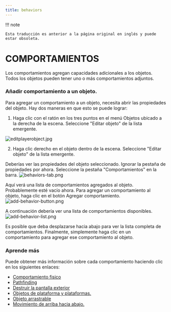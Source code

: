 ```yaml
---
title: behaviors
---
```

!!! note

    Esta traducción es anterior a la página original en inglés y puede estar obsoleta.

# COMPORTAMIENTOS

Los comportamientos agregan capacidades adicionales a los objetos. Todos los objetos pueden tener uno o más comportamientos adjuntos.

### Añadir comportamiento a un objeto.

Para agregar un comportamiento a un objeto, necesita abrir las propiedades del objeto. Hay dos maneras en que esto se puede lograr:

1. Haga clic con el ratón en los tres puntos en el menú Objetos ubicado a la derecha de la escena. Seleccione "Editar objeto" de la lista emergente.

![editplayerobject.jpg](/gdevelop5/editplayerobject.jpg)

2. Haga clic derecho en el objeto dentro de la escena. Seleccione "Editar objeto" de la lista emergente.

Deberías ver las propiedades del objeto seleccionado. Ignorar la pestaña de propiedades por ahora. Seleccione la pestaña "Comportamientos" en la barra. ![behaviors-tab.png](/gdevelop5/behaviors-tab.png)

Aquí verá una lista de comportamientos agregados al objeto. Probablemente esté vacío ahora. Para agregar un comportamiento al objeto, haga clic en el botón Agregar comportamiento. ![add-behavior-button.png](/gdevelop5/add-behavior-button.png)

A continuación debería ver una lista de comportamientos disponibles. ![add-behavior-list.png](/gdevelop5/add-behavior-list.png)

Es posible que deba desplazarse hacia abajo para ver la lista completa de comportamientos. Finalmente, simplemente haga clic en un comportamiento para agregar ese comportamiento al objeto.

### Aprende más

Puede obtener más información sobre cada comportamiento haciendo clic en los siguientes enlaces:

- [Comportamiento fisico](/gdevelop5/behaviors/physics)
- [Pathfinding](/gdevelop5/behaviors/pathfinding)
- [Destruir la pantalla exterior](/gdevelop5/behaviors/destroyoutside)
- [Objetos de plataforma y plataformas.](/gdevelop5/behaviors/platformer)
- [Objeto arrastrable](/gdevelop5/behaviors/draggable)
- [Movimiento de arriba hacia abajo.](/gdevelop5/behaviors/topdown)
